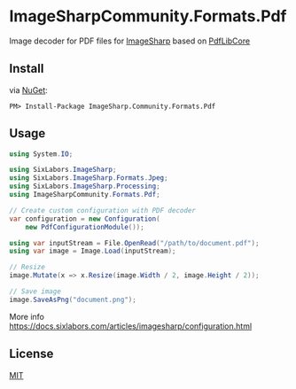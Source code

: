 # ImageSharpCommunity.Formats.Pdf
Image decoder for PDF files for [ImageSharp](https://docs.sixlabors.com/articles/imagesharp/index.html) based on [PdfLibCore](https://github.com/jbaarssen/PdfLibCore)

## Install
via [NuGet](https://www.nuget.org/packages/ImageSharpCommunity.Formats.Pdf):
```
PM> Install-Package ImageSharp.Community.Formats.Pdf
```

## Usage

```C#
using System.IO;

using SixLabors.ImageSharp;
using SixLabors.ImageSharp.Formats.Jpeg;
using SixLabors.ImageSharp.Processing;
using ImageSharpCommunity.Formats.Pdf;

// Create custom configuration with PDF decoder
var configuration = new Configuration(
    new PdfConfigurationModule());

using var inputStream = File.OpenRead("/path/to/document.pdf");
using var image = Image.Load(inputStream);

// Resize
image.Mutate(x => x.Resize(image.Width / 2, image.Height / 2)); 

// Save image
image.SaveAsPng("document.png");
```
More info <https://docs.sixlabors.com/articles/imagesharp/configuration.html>

## License
[MIT](LICENSE)